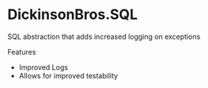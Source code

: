# DickinsonBros.SQL

SQL abstraction that adds increased logging on exceptions

Features
* Improved Logs
* Allows for improved testability
